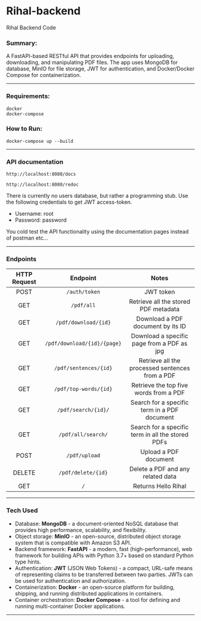 # Rihal-backend
Rihal Backend Code

### Summary:
 A FastAPI-based RESTful API that provides endpoints for uploading, downloading, and manipulating PDF files. The app uses MongoDB for database, MinIO for file storage, JWT for authentication, and Docker/Docker Compose for containerization.

---

### Requirements:

```
docker
docker-compose
```

### How to Run:

```
docker-compose up --build
```
---
### API documentation
```
http://localhost:8080/docs
```
```
http://localhost:8080/redoc
```

There is currently no users database, but rather a programming stub. Use the following credentials to get JWT access-token.

* Username: root
* Password: password

You cold test the API functionality using the documentation pages instead of postman etc...

---
### Endpoints

HTTP Request | Endpoint | Notes
| :---: | :---: | :---:
POST   | ```/auth/token```                | JWT token
GET    | ```/pdf/all```                   | Retrieve all the stored PDF metadata
GET    | ```/pdf/download/{id}```         | Download a PDF document by its ID
GET    | ```/pdf/download/{id}/{page}```  | Download a specific page from a PDF as jpg
GET    | ```/pdf/sentences/{id}```        | Retrieve all the processed sentences from a PDF
GET    | ```/pdf/top-words/{id}```        | Retrieve the top five words from a PDF 
GET    | ```/pdf/search/{id}/```          | Search for a specific term in a PDF document
GET    | ```/pdf/all/search/```           | Search for a specific term in all the stored PDFs
POST   | ```/pdf/upload```                | Upload a PDF document
DELETE | ```/pdf/delete/{id}```           | Delete a PDF and any related data
GET    | ```/```                          | Returns Hello Rihal

---
### Tech Used

* Database: **MongoDB** - a document-oriented NoSQL database that provides high performance, scalability, and flexibility.
* Object storage: **MinIO** - an open-source, distributed object storage system that is compatible with Amazon S3 API.
* Backend framework: **FastAPI** - a modern, fast (high-performance), web framework for building APIs with Python 3.7+ based on standard Python type hints.
* Authentication: **JWT** (JSON Web Tokens) - a compact, URL-safe means of representing claims to be transferred between two parties. JWTs can be used for authentication and authorization.
* Containerization: **Docker** - an open-source platform for building, shipping, and running distributed applications in containers.
* Container orchestration: **Docker Compose** - a tool for defining and running multi-container Docker applications.

---